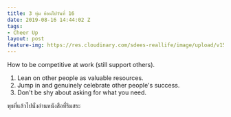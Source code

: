 ```yaml
---
title: 3 ทุ่ม ย้อนไปวันที่ 16
date: 2019-08-16 14:44:02 Z
tags:
- Cheer Up
layout: post
feature-img: https://res.cloudinary.com/sdees-reallife/image/upload/v1555658919/sample_feature_img.png
---
```


How to be competitive at work (still support others).

1. Lean on other people as valuable resources.
2. Jump in and genuinely celebrate other people's success.
3. Don't be shy about asking for what you need.

<i class="fa fa-child" style="color:plum"></i>

พุธที่แล้วไปนั่งอ่านหนังสือที่ริมสระ
